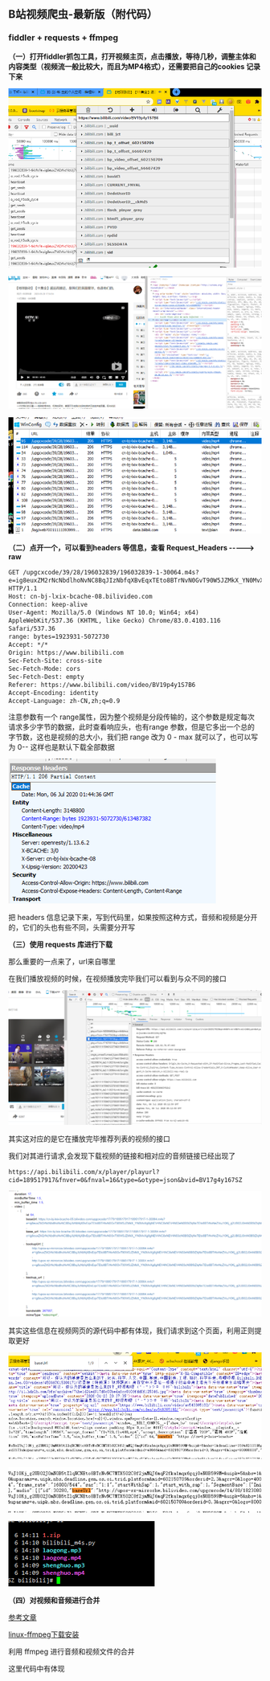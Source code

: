 ## B站视频爬虫-最新版（附代码）

### fiddler + requests + ffmpeg

**（一）打开fiddler抓包工具，打开视频主页，点击播放，等待几秒，调整主体和内容类型（视频流一般比较大，而且为MP4格式），还需要把自己的cookies 记录下来**

![](https://github.com/zyl-fun/pic/blob/master/bilibili_pic/%E4%BC%81%E4%B8%9A%E5%BE%AE%E4%BF%A1%E6%88%AA%E5%9B%BE_20200706095231.png?raw=true)

![](https://github.com/zyl-fun/pic/blob/master/bilibili_pic/%E4%BC%81%E4%B8%9A%E5%BE%AE%E4%BF%A1%E6%88%AA%E5%9B%BE_20200706094146.png?raw=true)



![](https://github.com/zyl-fun/pic/blob/master/bilibili_pic/%E4%BC%81%E4%B8%9A%E5%BE%AE%E4%BF%A1%E6%88%AA%E5%9B%BE_20200706094610.png?raw=true)



**（二）点开一个，可以看到headers 等信息，查看 Request_Headers -----> raw**

```shell
GET /upgcxcode/39/28/196032839/196032839-1-30064.m4s?e=ig8euxZM2rNcNbdlhoNvNC8BqJIzNbfqXBvEqxTEto8BTrNvN0GvT90W5JZMkX_YN0MvXg8gNEV4NC8xNEV4N03eN0B5tZlqNxTEto8BTrNvNeZVuJ10Kj_g2UB02J0mN0B5tZlqNCNEto8BTrNvNC7MTX502C8f2jmMQJ6mqF2fka1mqx6gqj0eN0B599M=&uipk=5&nbs=1&deadline=1594007037&gen=playurl&os=bcache&oi=3054633810&trid=e024d5c8ed96411a91a61e6eb1a54134u&platform=pc&upsig=aa5ccc731a2a18ca52bcb40cb6195a63&uparams=e,uipk,nbs,deadline,gen,os,oi,trid,platform&cdnid=3773&mid=602150709&orderid=0,3&agrr=0&logo=80000000 HTTP/1.1
Host: cn-bj-lxix-bcache-08.bilivideo.com
Connection: keep-alive
User-Agent: Mozilla/5.0 (Windows NT 10.0; Win64; x64) AppleWebKit/537.36 (KHTML, like Gecko) Chrome/83.0.4103.116 Safari/537.36
range: bytes=1923931-5072730
Accept: */*
Origin: https://www.bilibili.com
Sec-Fetch-Site: cross-site
Sec-Fetch-Mode: cors
Sec-Fetch-Dest: empty
Referer: https://www.bilibili.com/video/BV19p4y1S7B6
Accept-Encoding: identity
Accept-Language: zh-CN,zh;q=0.9
```

注意参数有一个 range属性，因为整个视频是分段传输的，这个参数是规定每次请求多少字节的数据，此时查看响应头，也有range 参数，但是它多出一个总的字节数，这也是视频的总大小，我们把 range 改为 0 - max 就可以了，也可以写为 0-- 这样也是默认下载全部数据

![](https://github.com/zyl-fun/pic/blob/master/bilibili_pic/%E4%BC%81%E4%B8%9A%E5%BE%AE%E4%BF%A1%E6%88%AA%E5%9B%BE_20200706100243.png?raw=true)



把 headers 信息记录下来，写到代码里，如果按照这种方式，音频和视频是分开的，它们的头也有些不同，头需要分开写

**（三）使用 requests 库进行下载**

那么重要的一点来了，url来自哪里

在我们播放视频的时候，在视频播放完毕我们可以看到与众不同的接口

![](https://github.com/zyl-fun/pic/blob/master/bilibili_pic/%E4%BC%81%E4%B8%9A%E5%BE%AE%E4%BF%A1%E6%88%AA%E5%9B%BE_20200706131323.png?raw=true)

其实这对应的是它在播放完毕推荐列表的视频的接口

我们对其进行请求,会发现下载视频的链接和相对应的音频链接已经出现了

```shell
https://api.bilibili.com/x/player/playurl?cid=189517917&fnver=0&fnval=16&type=&otype=json&bvid=BV17g4y167SZ
```

![](https://github.com/zyl-fun/pic/blob/master/bilibili_pic/%E4%BC%81%E4%B8%9A%E5%BE%AE%E4%BF%A1%E6%88%AA%E5%9B%BE_20200706132645.png?raw=true)



其实这些信息在视频网页的源代码中都有体现，我们请求到这个页面，利用正则提取更好

![](https://github.com/zyl-fun/pic/blob/master/bilibili_pic/%E4%BC%81%E4%B8%9A%E5%BE%AE%E4%BF%A1%E6%88%AA%E5%9B%BE_20200706141553.png?raw=true)

![](https://github.com/zyl-fun/pic/blob/master/bilibili_pic/%E4%BC%81%E4%B8%9A%E5%BE%AE%E4%BF%A1%E6%88%AA%E5%9B%BE_20200706141607.png?raw=true)

![](https://github.com/zyl-fun/pic/blob/master/bilibili_pic/%E4%BC%81%E4%B8%9A%E5%BE%AE%E4%BF%A1%E6%88%AA%E5%9B%BE_20200706142229.png?raw=true)

**（四）对视频和音频进行合并**

[参考文章](https://blog.csdn.net/Tong_T/article/details/92794314)

[linux-ffmpeg下载安装](https://www.cnblogs.com/passedbylove/p/12166544.html)

利用 ffmpeg 进行音频和视频文件的合并

这里代码中有体现



